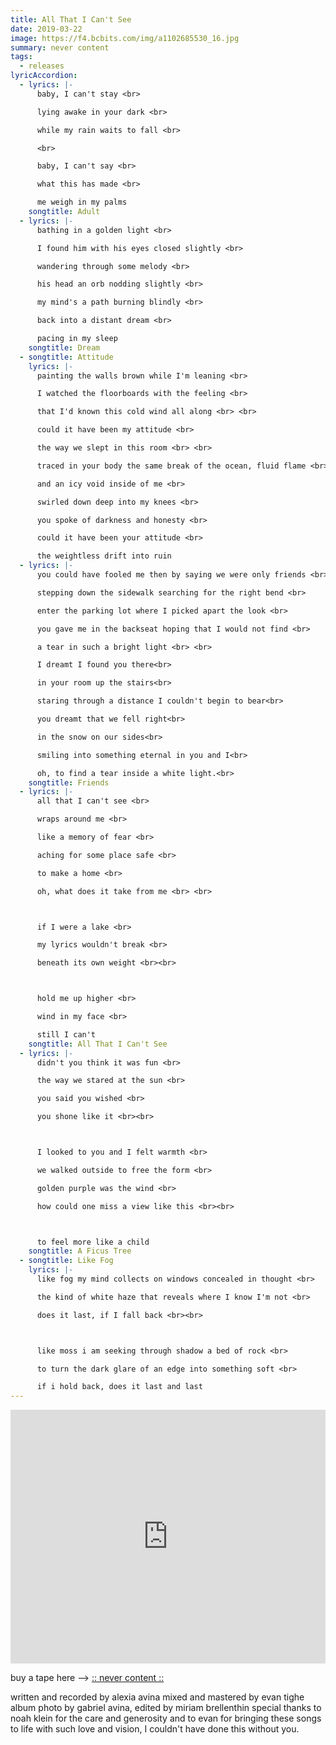 ```yaml
---
title: All That I Can't See
date: 2019-03-22
image: https://f4.bcbits.com/img/a1102685530_16.jpg
summary: never content
tags:
  - releases
lyricAccordion:
  - lyrics: |-
      baby, I can't stay <br>

      lying awake in your dark <br>

      while my rain waits to fall <br>

      <br>

      baby, I can't say <br>

      what this has made <br>

      me weigh in my palms
    songtitle: Adult
  - lyrics: |-
      bathing in a golden light <br>

      I found him with his eyes closed slightly <br>

      wandering through some melody <br>

      his head an orb nodding slightly <br>

      my mind's a path burning blindly <br>

      back into a distant dream <br>

      pacing in my sleep
    songtitle: Dream
  - songtitle: Attitude
    lyrics: |-
      painting the walls brown while I'm leaning <br>

      I watched the floorboards with the feeling <br>

      that I'd known this cold wind all along <br> <br>

      could it have been my attitude <br>

      the way we slept in this room <br> <br>

      traced in your body the same break of the ocean, fluid flame <br>

      and an icy void inside of me <br>

      swirled down deep into my knees <br>

      you spoke of darkness and honesty <br>

      could it have been your attitude <br>

      the weightless drift into ruin
  - lyrics: |-
      you could have fooled me then by saying we were only friends <br>

      stepping down the sidewalk searching for the right bend <br>

      enter the parking lot where I picked apart the look <br>

      you gave me in the backseat hoping that I would not find <br>

      a tear in such a bright light <br> <br>

      I dreamt I found you there<br>

      in your room up the stairs<br>

      staring through a distance I couldn't begin to bear<br>

      you dreamt that we fell right<br>

      in the snow on our sides<br>

      smiling into something eternal in you and I<br>

      oh, to find a tear inside a white light.<br>
    songtitle: Friends
  - lyrics: |-
      all that I can't see <br>

      wraps around me <br>

      like a memory of fear <br>

      aching for some place safe <br>

      to make a home <br>

      oh, what does it take from me <br> <br>



      if I were a lake <br>

      my lyrics wouldn't break <br>

      beneath its own weight <br><br>



      hold me up higher <br>

      wind in my face <br>

      still I can't
    songtitle: All That I Can't See
  - lyrics: |-
      didn't you think it was fun <br>

      the way we stared at the sun <br>

      you said you wished <br>

      you shone like it <br><br>



      I looked to you and I felt warmth <br>

      we walked outside to free the form <br>

      golden purple was the wind <br>

      how could one miss a view like this <br><br>



      to feel more like a child
    songtitle: A Ficus Tree
  - songtitle: Like Fog
    lyrics: |-
      like fog my mind collects on windows concealed in thought <br>

      the kind of white haze that reveals where I know I'm not <br>

      does it last, if I fall back <br><br>



      like moss i am seeking through shadow a bed of rock <br>

      to turn the dark glare of an edge into something soft <br>

      if i hold back, does it last and last
---
```



<iframe style="border: 0; width: 100%; height: 406px;" src="https://bandcamp.com/EmbeddedPlayer/album=1753002933/size=large/bgcol=ffffff/linkcol=B1B4C3/artwork=small/transparent=true/" seamless><a href="http://alexiaavina.bandcamp.com/album/all-that-i-cant-see">All That I Can&#39;t See by Alexia Avina</a></iframe>

buy a tape here --> [:: never content ::](becomecontent.bandcamp.com/album/all-that-i-cant-see)

written and recorded by alexia avina
mixed and mastered by evan tighe
album photo by gabriel avina, edited by miriam brellenthin
special thanks to noah klein for the care and generosity
and to evan for bringing these songs to life with such love and vision, I couldn't have done this without you.
